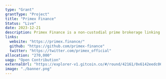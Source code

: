 ```yaml
---
type: "Grant"
grantType: "Project"
title: "Primex Finance"
Status: "Live"
date: 2023-12-21
description: Primex Finance is a non-custodial prime brokerage linking lenders and traders, enabling leverage on DEXs like Uniswap with CEX-like tools, backed by CoinFund, Wintermute, and GSR.
links:
  website: "https://primex.finance/"
  github: "https://github.com/primex-finance"
  twitter: "https://twitter.com/primex_official"
allocation: "270,000"
uagp: "Open Contribution"
externalUrl: "https://explorer-v1.gitcoin.co/#/round/42161/0x6142eedc06d80f3b362ce43b4ac52fad679dc850/29"
image: "./banner.png"
---
```

